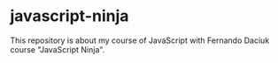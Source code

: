 # javascript-ninja
This repository is about my course of JavaScript with Fernando Daciuk course "JavaScript Ninja".
